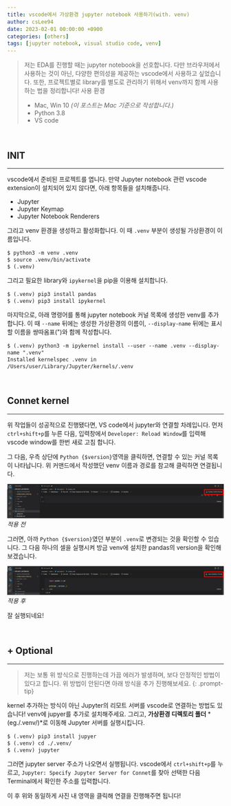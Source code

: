 ```yaml
---
title: vscode에서 가상환경 jupyter notebook 사용하기(with. venv)
author: csLee94
date: 2023-02-01 00:00:00 +0900
categories: [others]
tags: [jupyter notebook, visual studio code, venv]
---
```


> 저는 EDA를 진행할 때는 jupyter notebook을 선호합니다. 다만 브라우저에서 사용하는 것이 아닌, 다양한 편의성을 제공하는 vscode에서 사용하고 싶었습니다. 또한, 프로젝트별로 library를 별도로 관리하기 위해서 venv까지 함께 사용하는 법을 정리합니다!
> 사용 환경
> - Mac, Win 10 *(이 포스트는 Mac 기준으로 작성합니다.)*
> - Python 3.8
> - VS code

<br>

## INIT 
---

vscode에서 준비된 프로젝트를 엽니다. 만약 Jupyter notebook 관련 vscode extension이 설치되어 있지 않다면, 아래 항목들을 설치해줍니다. 
- Jupyter
- Jupyter Keymap
- Jupyter Notebook Renderers

그리고 venv 환경을 생성하고 활성화합니다. 이 때 `.venv` 부분이 생성될 가상환경이 이름입니다.

```vim
$ python3 -m venv .venv
$ source .venv/bin/activate
$ (.venv) 
```

그리고 필요한 library와 `ipykernel`을 pip을 이용해 설치합니다.

```vim
$ (.venv) pip3 install pandas
$ (.venv) pip3 install ipykernel
```

마지막으로, 아래 명령어를 통해 jupyter notebook 커널 목록에 생성한 venv를 추가합니다. 이 때 `--name` 뒤에는 생성한 가상환경의 이름이, `--display-name` 뒤에는 표시할 이름을 쌍따옴표(")와 함께 작성합니다.

```vim
$ (.venv) python3 -m ipykernel install --user --name .venv --display-name ".venv"
Installed kernelspec .venv in /Users/user/Library/Jupyter/kernels/.venv
```

<br> 

## Connet kernel
---
위 작업들이 성공적으로 진행됐다면, VS code에서 jupyter와 연결할 차례입니다. 먼저 `ctrl+shift+p`를 누른 다음, 입력창에서 `Developer: Reload Window`를 입력해 vscode window를 한번 새로 고침 합니다.

그 다음, 우측 상단에 `Python {$version}`영역을 클릭하면, 연결할 수 있는 커널 목록이 나타납니다. 위 커맨드에서 작성했던 venv 이름과 경로를 참고해 클릭하면 연결됩니다.

![img](/assets/img/others/jupyter_0.png)
_적용 전_

그러면, 아까 `Python {$version}`였던 부분이 `.venv`로 변경되는 것을 확인할 수 있습니다. 그 다음 하나의 셀을 실행시켜 방금 venv에 설치한 pandas의 version을 확인해보겠습니다. 

![img](/assets/img/others/jupyter_1.png)
_적용 후_

잘 실행되네요!

<br>

## + Optional 
---
> 저는 보통 위 방식으로 진행하는데 가끔 에러가 발생하며, 보다 안정적인 방법이 있다고 합니다. 위 방법이 안된다면 아래 방식을 추가 진행해보세요.
{: .prompt-tip}

kernel 추가하는 방식이 아닌 Jupyter의 리모트 서버를 vscode로 연결하는 방법도 있습니다! venv에 jupyer를 추가로 설치해주세요. 그리고, **가상환경 디렉토리 폴더** *(eg./.venv/)*로 이동해 Jupyter 서버를 실행시킵니다.

```vim
$ (.venv) pip3 install jupyer
$ (.venv) cd ./.venv/
$ (.venv) jupyter 
```

그러면 jupyter server 주소가 나오면서 실행됩니다. vscode에서 `ctrl+shift+p`를 누르고, `Jupyter: Specify Jupyter Server for Connet`를 찾아 선택한 다음 Terminal에서 확인한 주소를 입력합니다. 

이 후 위와 동일하게 사진 내 영역을 클릭해 연결을 진행해주면 됩니다!